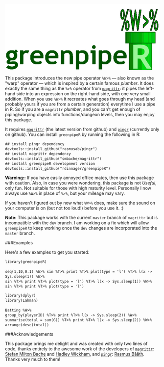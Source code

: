 ![a green pipe](A_green_pipe.gif)

This package introduces the new pipe operator `%W>%` &mdash; also known as the "warp" operator &mdash; which is inspired by a certain famous _plumber_. It does exactly the same thing as the `%>%` operator from [`magrittr`](https://github.com/smbache/magrittr): it pipes the left-hand side into an expression on the right-hand side, with one very small addition. When you use `%W>%` it recreates what goes through my head (and probably yours if you are from a certain generation) everytime I use a pipe in R. So if you are a `magrittr` _plumber_, and you can't get enough of piping/warping objects into functions/dungeon levels, then you may enjoy this package.

It requires [`magrittr`](https://github.com/smbache/magrittr) (the latest version from github) and [`pingr`](https://github.com/rasmusab/pingr) (currently only on github). You can install `greenpipeR` by running the following in R:

```
## install pingr dependency
devtools::install_github("rasmusab/pingr")
## install magrittr dependency
devtools::install_github("smbache/magrittr")
## install greenpipeR development version
devtools::install_github("rdinnager/greenpipeR")
```

__Warning::__ If you have easily annoyed office mates, then use this package with caution. Also, in case you were wondering, this package is not _Useful_, only fun. Not suitable for those with high maturity level. Personally I now always use `%W>%` in place of `%>%`, but your mileage may vary.

If you haven't figured out by now what `%W>%` does, make sure the sound on your computer is on (but not too loud!) before you use it. :)

__Note:__ This package works with the current `master` branch of `magrittr` but is incompatible with the `dev` branch. I am working on a fix which will allow `greenpipeR` to keep working once the `dev` changes are incorporated into the `master` branch.

###Examples

Here's a few examples to get you started:

```
library(greenpipeR)

seq(1,10,0.1) %W>% sin %T>% print %T>% plot(type = 'l') %T>% l(x -> Sys.sleep(1)) %W>%
sin %T>% print %T>% plot(type = 'l') %T>% l(x -> Sys.sleep(1)) %W>% 
sin %T>% print %T>% plot(type = 'l')
```

```
library(dplyr)
library(Lahman)

Batting %W>%
group_by(playerID) %T>% print %T>% l(x -> Sys.sleep(2)) %W>%
summarise(total = sum(G)) %T>% print %T>% l(x -> Sys.sleep(2)) %W>%
arrange(desc(total)) 
```

###Acknowledgements

This package brings me delight and was created with only two lines of code, thanks entirely to the awesome work of the developers of [`magrittr`](https://github.com/smbache/magrittr): [Stefan Milton Bache](https://github.com/smbache) and [Hadley Wickham](https://github.com/hadley), and [`pingr`](https://github.com/rasmusab/pingr): [Rasmus Bååth](https://github.com/rasmusab). Thanks very much to them!
